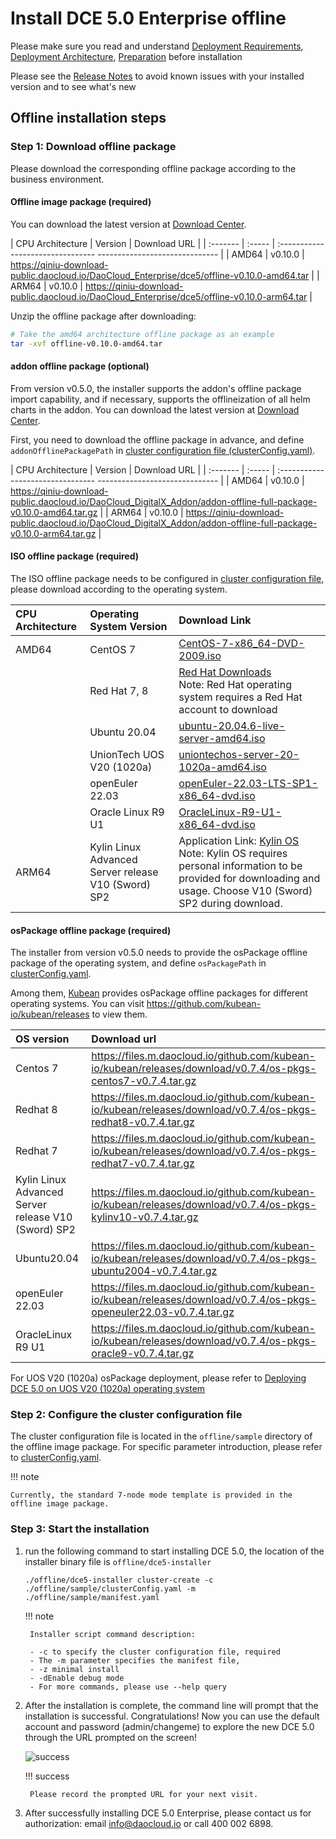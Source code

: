 # Install DCE 5.0 Enterprise offline

Please make sure you read and understand [Deployment Requirements](deploy-requirements.md), [Deployment Architecture](deploy-arch.md), [Preparation](prepare.md) before installation

Please see the [Release Notes](../release-notes.md) to avoid known issues with your installed version and to see what's new

## Offline installation steps

### Step 1: Download offline package

Please download the corresponding offline package according to the business environment.

#### Offline image package (required)

You can download the latest version at [Download Center](https://docs.daocloud.io/download/dce5/).

| CPU Architecture | Version | Download URL |
| :------- | :----- | :-------------------------------- ------------------------------ |
| AMD64 | v0.10.0 | <https://qiniu-download-public.daocloud.io/DaoCloud_Enterprise/dce5/offline-v0.10.0-amd64.tar> |
| ARM64 | v0.10.0 | <https://qiniu-download-public.daocloud.io/DaoCloud_Enterprise/dce5/offline-v0.10.0-arm64.tar> |

Unzip the offline package after downloading:

```bash
# Take the amd64 architecture offline package as an example
tar -xvf offline-v0.10.0-amd64.tar
```

#### addon offline package (optional)

From version v0.5.0, the installer supports the addon's offline package import capability, and if necessary, supports the offlineization of all helm charts in the addon. You can download the latest version at [Download Center](https://docs.daocloud.io/download/dce5/).

First, you need to download the offline package in advance, and define `addonOfflinePackagePath` in [cluster configuration file (clusterConfig.yaml)](./cluster-config.md).

| CPU Architecture | Version | Download URL |
| :------- | :----- | :-------------------------------- ------------------------------ |
| AMD64 | v0.10.0 | <https://qiniu-download-public.daocloud.io/DaoCloud_DigitalX_Addon/addon-offline-full-package-v0.10.0-amd64.tar.gz> |
| ARM64 | v0.10.0 | <https://qiniu-download-public.daocloud.io/DaoCloud_DigitalX_Addon/addon-offline-full-package-v0.10.0-arm64.tar.gz> |

#### ISO offline package (required)

The ISO offline package needs to be configured in [cluster configuration file](./cluster-config.md), please download according to the operating system.

| CPU Architecture | Operating System Version                              | Download Link                                                 |
| :--------------- | :--------------------------------------------------- | :----------------------------------------------------------- |
| AMD64            | CentOS 7                                             | [CentOS-7-x86_64-DVD-2009.iso](https://mirrors.tuna.tsinghua.edu.cn/centos/7.9.2009/isos/x86_64/CentOS-7-x86_64-DVD-2009.iso) |
|                  | Red Hat 7, 8                                         | [Red Hat Downloads](https://developers.redhat.com/products/rhel/download#assembly-field-downloads-page-content-61451) <br />Note: Red Hat operating system requires a Red Hat account to download |
|                  | Ubuntu 20.04                                        | [ubuntu-20.04.6-live-server-amd64.iso](https://releases.ubuntu.com/focal/ubuntu-20.04.6-live-server-amd64.iso) |
|                  | UnionTech UOS V20 (1020a)                            | [uniontechos-server-20-1020a-amd64.iso](https://cdimage-download.chinauos.com/uniontechos-server-20-1020a-amd64.iso) |
|                  | openEuler 22.03                                      | [openEuler-22.03-LTS-SP1-x86_64-dvd.iso](https://mirrors.nju.edu.cn/openeuler/openEuler-22.03-LTS-SP1/ISO/x86_64/openEuler-22.03-LTS-SP1-x86_64-dvd.iso) |
|                  | Oracle Linux R9 U1                                   | [OracleLinux-R9-U1-x86_64-dvd.iso](https://yum.oracle.com/ISOS/OracleLinux/OL9/u1/x86_64/OracleLinux-R9-U1-x86_64-dvd.iso) |
| ARM64            | Kylin Linux Advanced Server release V10 (Sword) SP2  | Application Link: [Kylin OS](https://www.kylinos.cn/scheme/server/1.html) <br />Note: Kylin OS requires personal information to be provided for downloading and usage. Choose V10 (Sword) SP2 during download. |

#### osPackage offline package (required)

The installer from version v0.5.0 needs to provide the osPackage offline package of the operating system, and define `osPackagePath` in [clusterConfig.yaml](./cluster-config.md).

Among them, [Kubean](https://github.com/kubean-io/kubean) provides osPackage offline packages for different operating systems. You can visit <https://github.com/kubean-io/kubean/releases> to view them.

| OS version | Download url |
| :-------------------------------------------------- | :----------------------------------------------------------- |
| Centos 7                                            | <https://files.m.daocloud.io/github.com/kubean-io/kubean/releases/download/v0.7.4/os-pkgs-centos7-v0.7.4.tar.gz> |
| Redhat 8                                            | <https://files.m.daocloud.io/github.com/kubean-io/kubean/releases/download/v0.7.4/os-pkgs-redhat8-v0.7.4.tar.gz> |
| Redhat 7                                            | <https://files.m.daocloud.io/github.com/kubean-io/kubean/releases/download/v0.7.4/os-pkgs-redhat7-v0.7.4.tar.gz> |
| Kylin Linux Advanced Server release V10 (Sword) SP2 | <https://files.m.daocloud.io/github.com/kubean-io/kubean/releases/download/v0.7.4/os-pkgs-kylinv10-v0.7.4.tar.gz> |
| Ubuntu20.04                                         | <https://files.m.daocloud.io/github.com/kubean-io/kubean/releases/download/v0.7.4/os-pkgs-ubuntu2004-v0.7.4.tar.gz> |
| openEuler 22.03                                     | <https://files.m.daocloud.io/github.com/kubean-io/kubean/releases/download/v0.7.4/os-pkgs-openeuler22.03-v0.7.4.tar.gz> |
| OracleLinux R9 U1                                   | https://files.m.daocloud.io/github.com/kubean-io/kubean/releases/download/v0.7.4/os-pkgs-oracle9-v0.7.4.tar.gz |

For UOS V20 (1020a) osPackage deployment, please refer to [Deploying DCE 5.0 on UOS V20 (1020a) operating system](../os-install/uos-v20-install-dce5.0.md)

### Step 2: Configure the cluster configuration file

The cluster configuration file is located in the `offline/sample` directory of the offline image package. For specific parameter introduction, please refer to [clusterConfig.yaml](cluster-config.md).

!!! note

    Currently, the standard 7-node mode template is provided in the offline image package.

### Step 3: Start the installation

1. run the following command to start installing DCE 5.0, the location of the installer binary file is `offline/dce5-installer`

    ```shell
    ./offline/dce5-installer cluster-create -c ./offline/sample/clusterConfig.yaml -m ./offline/sample/manifest.yaml
    ```

    !!! note

        Installer script command description:
       
        - -c to specify the cluster configuration file, required
        - The -m parameter specifies the manifest file,
        - -z minimal install
        - -dEnable debug mode
        - For more commands, please use --help query

1. After the installation is complete, the command line will prompt that the installation is successful. Congratulations! Now you can use the default account and password (admin/changeme) to explore the new DCE 5.0 through the URL prompted on the screen!

    ![success](https://docs.daocloud.io/daocloud-docs-images/docs/install/images/success.png)

    !!! success

        Please record the prompted URL for your next visit.

1. After successfully installing DCE 5.0 Enterprise, please contact us for authorization: email info@daocloud.io or call 400 002 6898.
